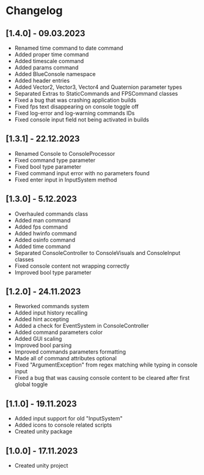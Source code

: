 # Changelog

## [1.4.0] - 09.03.2023
 - Renamed time command to date command
 - Added proper time command
 - Added timescale command
 - Added params command
 - Added BlueConsole namespace
 - Added header entries
 - Added Vector2, Vector3, Vector4 and Quaternion parameter types
 - Separated Extras to StaticCommands and FPSCommand classes
 - Fixed a bug that was crashing application builds
 - Fixed fps text disappearing on console toggle off
 - Fixed log-error and log-warning commands IDs
 - Fixed console input field not being activated in builds

## [1.3.1] - 22.12.2023
 - Renamed Console to ConsoleProcessor
 - Fixed command type parameter
 - Fixed bool type parameter
 - Fixed command input error with no parameters found
 - Fixed enter input in InputSystem method

## [1.3.0] - 5.12.2023
 - Overhauled commands class
 - Added man command
 - Added fps command
 - Added hwinfo command
 - Added osinfo command
 - Added time command
 - Separated ConsoleController to ConsoleVisuals and ConsoleInput classes
 - Fixed console content not wrapping correctly
 - Improved bool type parameter


## [1.2.0] - 24.11.2023
 - Reworked commands system
 - Added input history recalling
 - Added hint accepting
 - Added a check for EventSystem in ConsoleController
 - Added command parameters color
 - Added GUI scaling
 - Improved bool parsing
 - Improved commands parameters formatting
 - Made all of command attributes optional
 - Fixed "ArgumentException" from regex matching while typing in console input
 - Fixed a bug that was causing console content to be cleared after first global toggle

## [1.1.0] - 19.11.2023
 - Added input support for old "InputSystem"
 - Added icons to console related scripts
 - Created unity package

## [1.0.0] - 17.11.2023
 - Created unity project
